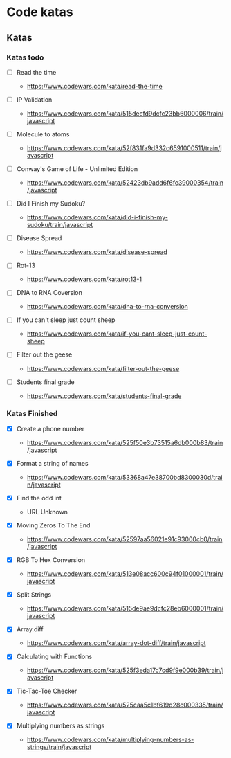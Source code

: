 # Code katas

## Katas

### Katas todo
- [ ] Read the time
  - https://www.codewars.com/kata/read-the-time

- [ ] IP Validation
  - https://www.codewars.com/kata/515decfd9dcfc23bb6000006/train/javascript

- [ ] Molecule to atoms
  - https://www.codewars.com/kata/52f831fa9d332c6591000511/train/javascript

- [ ] Conway's Game of Life - Unlimited Edition
  - https://www.codewars.com/kata/52423db9add6f6fc39000354/train/javascript

- [ ] Did I Finish my Sudoku?
  - https://www.codewars.com/kata/did-i-finish-my-sudoku/train/javascript

- [ ] Disease Spread
  - https://www.codewars.com/kata/disease-spread

- [ ] Rot-13
  - https://www.codewars.com/kata/rot13-1

- [ ] DNA to RNA Coversion
  - https://www.codewars.com/kata/dna-to-rna-conversion

- [ ] If you can't sleep just count sheep
  - https://www.codewars.com/kata/if-you-cant-sleep-just-count-sheep

- [ ] Filter out the geese
  - https://www.codewars.com/kata/filter-out-the-geese

- [ ] Students final grade
  - https://www.codewars.com/kata/students-final-grade

### Katas Finished
- [x] Create a phone number
  - https://www.codewars.com/kata/525f50e3b73515a6db000b83/train/javascript

- [x] Format a string of names
  - https://www.codewars.com/kata/53368a47e38700bd8300030d/train/javascript

- [x] Find the odd int
  - URL Unknown

- [x] Moving Zeros To The End
  - https://www.codewars.com/kata/52597aa56021e91c93000cb0/train/javascript

- [x] RGB To Hex Conversion
  - https://www.codewars.com/kata/513e08acc600c94f01000001/train/javascript

- [x] Split Strings
  - https://www.codewars.com/kata/515de9ae9dcfc28eb6000001/train/javascript

- [x] Array.diff
  - https://www.codewars.com/kata/array-dot-diff/train/javascript

- [x] Calculating with Functions
  - https://www.codewars.com/kata/525f3eda17c7cd9f9e000b39/train/javascript

- [x] Tic-Tac-Toe Checker
  - https://www.codewars.com/kata/525caa5c1bf619d28c000335/train/javascript

- [x] Multiplying numbers as strings
  - https://www.codewars.com/kata/multiplying-numbers-as-strings/train/javascript
